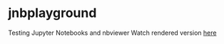 # jnbplayground
Testing Jupyter Notebooks and nbviewer
Watch rendered version [here](https://nbviewer.jupyter.org/github/davidarps/jnbplayground/blob/master/Selfmade%20Tutorial.ipynb#)
